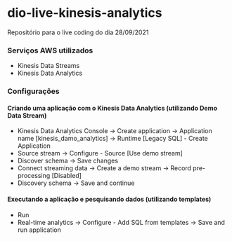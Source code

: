# dio-live-kinesis-analytics
Repositório para o live coding do dia 28/09/2021

### Serviços AWS utilizados
 - Kinesis Data Streams
 - Kinesis Data Analytics

### Configurações

#### Criando uma aplicação com o Kinesis Data Analytics (utilizando Demo Data Stream)
 - Kinesis Data Analytics Console -> Create application -> Application name [kinesis_damo_analytics] -> Runtime [Legacy SQL] - Create Application
 - Source stream -> Configure - Source [Use demo stream]
 - Discover schema -> Save changes
 - Connect streaming data -> Create a demo stream -> Record pre-processing [Disabled]
 - Discovery schema -> Save and continue
#### Executando a aplicação e pesquisando dados (utilizando templates)
 - Run
 - Real-time analytics -> Configure - Add SQL from templates -> Save and run application
